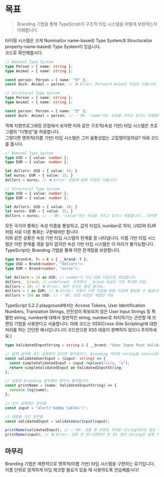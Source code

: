 # 목표

> Branding 기법을 통해 TypeScript가 구조적 타입 시스템을 어떻게 보완하는지 이해합니다.

타이핑 시스템은 크게 Nominal(or name-based) Type System과 Structural(or property-name-based) Type System이 있습니다.  
코드로 확인해봅시다.  

```typescript
// Nominal Type System
type Person = { name: string };
type Animal = { name: string };

const person: Person = { name: "현" };
const duck: Animal = person; // ❌ Error: Person과 Animal 타입은 다릅니다!

// Structural Type System
type Person = { name: string };
type Animal = { name: string };

const person: Person = { name: "현" };
const duck: Animal = person; // ✅ OK: "name"라는 속성을 가지고 있으니 허용합니다.
```

객체 지향프로그래밍 관점에서 보자면 이와 같은 구조적(속성 기반) 타입 시스템은 프로그램의 "다형성"을 허용합니다.  
그렇다면 명목적(이름 기반) 타입 시스템은 그저 융통성없는 고집쟁이일까요? 아래 코드를 봅시다.

```typescript
// Nominal Type System
type USD = { value: number };
type EUR = { value: number };

let dollors: USD = { value: 10; }
let euros: EUR = { value: 15; }
dollors = euros; // ❌ Error: USD와 EUR 타입은 다릅니다!

// Structural Type System
type USD = { value: number };
type EUR = { value: number };

let dollors: USD = { value: 10; }
let euros: EUR = { value: 15; }
dollors = euros; // ✅ OK: "value"라는 속성을 가지고 있으니 허용합니다...이러면 안 되는데?
```

모든 국가의 통화는 속성 이름을 통일하고, 값의 타입도 number로 하되, USD와 EUR처럼 서로 다른 통화는 구분돼야만 합니다.  
이와 같은 상황은 속성 기반 타입 시스템의 한계를 잘 나타냅니다. 이름 기반 타입 시스템은 이런 문제를 겪을 일이 없지만 속성 기반 타입 시스템은 이 처리가 불가능합니다.  
TypeScript는 Branding 기법을 통해 이런 한계점을 보완합니다.

```typescript
type Brand<K, T> = K & { __brand: T };
type USD = Brand<number, "dollors">;
type EUR = Brand<number, "euros">;

let dollors = 10 as USD; // number가 아닌 USD 타입으로 취급합니다.
dollors.__brand; // undefined. 숫자면서 __brand 속성도 가진 특이한 타입.
dollors = 20; // ❌ Error: 일반 숫자는 할당 불가능.
dollors = 1 as EUR; // ❌ Error: 이름이 다른 타입을 USD 타입에 할당할 수 없습니다.
dollors = 100 as USD; // ✅ OK: USD 타입만 재할당 가능
```

TypeScript 5.2.2 playground에서는 Access Tokens, User Identification Numbers, Translation Strings, 안전성이 확보되지 않은 User Input Strings 등 특별한 string, number에 대해서 일반적인 string, number로 처리하기는 곤란할 때 브랜딩 기법을 사용한다고 서술합니다. 
아래 코드는 XSS(Cross-Site Scripting)에 대한 처리를 하는 간단한 예시입니다.(이 코드만으론 XSS 대응이 완벽하지 않으니 주의하세요.)

```typescript
type ValidatedInputString = string & { __brand: "User Input Post Validation" };

// 입력 글자에 코드 실행문이 있다면 필터링하고, branding 처리한 string을 return합니다.
const validateUserInput = (input: string) => {
  const simpleValidatedInput = input.replace(/\</g, "≤");
  return simpleValidatedInput as ValidatedInputString;
};

// 검증된 branding 문자열만 받아서 출력합니다.
const printName = (name: ValidatedInputString) => {
  console.log(name);
};

// 코드 실행하는 문자열 
const input = "alert('bobby tables')";

// 검증을 거친 문자열
const validatedInput = validateUserInput(input);

printName(validatedInput); // ✅ OK: 검증 후 브랜딩 처리된 string이므로 정상 처리
printName(input); // ❌ Error: 검증 안 된(브랜딩이 안 된) 일반 string은 실행 거부
```

## 마무리

Branding 기법은 제한적으로 명목적(이름 기반) 타입 시스템을 구현하는 묘기입니다. 이름 단위로 엄격하게 타입 체크할 필요가 있을 때 사용하도록 연습해봅시다!
